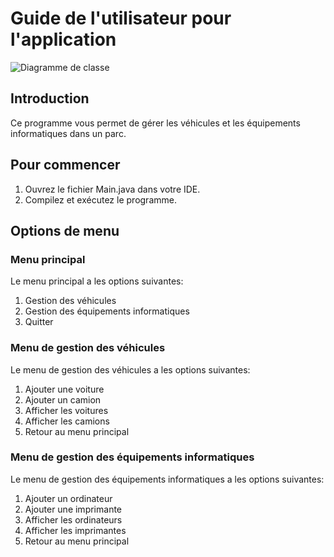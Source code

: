 # Guide de l'utilisateur pour l'application

![Diagramme de classe](./Diagramme-De-Classe.png)

## Introduction

Ce programme vous permet de gérer les véhicules et les équipements informatiques dans un parc.

## Pour commencer

1. Ouvrez le fichier Main.java dans votre IDE.
2. Compilez et exécutez le programme.

## Options de menu

### Menu principal

Le menu principal a les options suivantes:

1. Gestion des véhicules
2. Gestion des équipements informatiques
3. Quitter

### Menu de gestion des véhicules

Le menu de gestion des véhicules a les options suivantes:

1. Ajouter une voiture
2. Ajouter un camion
3. Afficher les voitures
4. Afficher les camions
5. Retour au menu principal

### Menu de gestion des équipements informatiques

Le menu de gestion des équipements informatiques a les options suivantes:

1. Ajouter un ordinateur
2. Ajouter une imprimante
3. Afficher les ordinateurs
4. Afficher les imprimantes
5. Retour au menu principal
